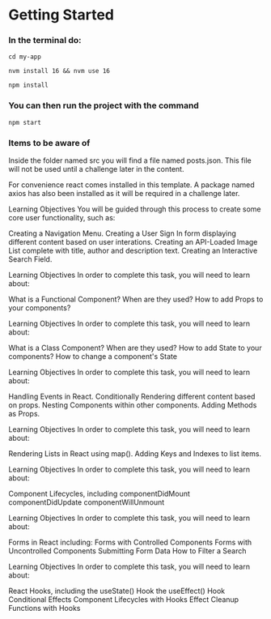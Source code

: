 # Getting Started

### In the terminal do:
<code>cd my-app</code>

<code>nvm install 16 && nvm use 16</code>

<code>npm install</code>

### You can then run the project with the command
<code>npm start</code>

### Items to be aware of
Inside the folder named src you will find a file named posts.json. This file will not be used until a challenge later in the content.  

For convenience react comes installed in this template. A package named axios has also been installed as it will be required in a challenge later.

Learning Objectives
You will be guided through this process to create some core user functionality, such as:

Creating a Navigation Menu.
Creating a User Sign In form displaying different content based on user interations.
Creating an API-Loaded Image List complete with title, author and description text.
Creating an Interactive Search Field.

Learning Objectives
In order to complete this task, you will need to learn about:

What is a Functional Component? When are they used?
How to add Props to your components?

Learning Objectives
In order to complete this task, you will need to learn about:

What is a Class Component? When are they used?
How to add State to your components?
How to change a component's State

Learning Objectives
In order to complete this task, you will need to learn about:

Handling Events in React.
Conditionally Rendering different content based on props.
Nesting Components within other components.
Adding Methods as Props.

Learning Objectives
In order to complete this task, you will need to learn about:

Rendering Lists in React using map().
Adding Keys and Indexes to list items.

Learning Objectives
In order to complete this task, you will need to learn about:

Component Lifecycles, including
componentDidMount
componentDidUpdate
componentWillUnmount

Learning Objectives
In order to complete this task, you will need to learn about:

Forms in React including:
Forms with Controlled Components
Forms with Uncontrolled Components
Submitting Form Data
How to Filter a Search


Learning Objectives
In order to complete this task, you will need to learn about:

React Hooks, including
the useState() Hook
the useEffect() Hook
Conditional Effects
Component Lifecycles with Hooks
Effect Cleanup Functions with Hooks
